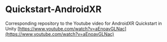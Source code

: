 # Quickstart-AndroidXR
Corresponding repository to the Youtube video for AndroidXR Quickstart in Unity [https://www.youtube.com/watch?v=aEnoavGLNac](https://www.youtube.com/watch?v=aEnoavGLNac)